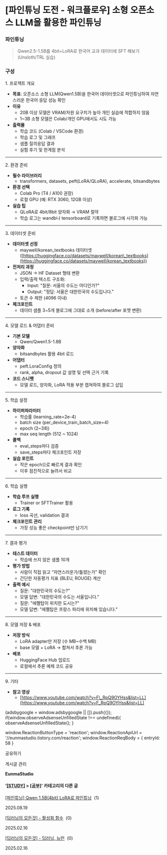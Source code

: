 
# [파인튜닝 도전 - 워크플로우]  소형 오픈소스 LLM을 활용한 파인튜닝

### 파인튜닝 

> Qwen2.5-1.5B를 4bit+LoRA로 한국어 교과 데이터에 SFT 해보기 (Unsloth/TRL 실습)

### 구성

1\. 프로젝트 개요

*   **목표**: 오픈소스 소형 LLM(Qwen1.5B)을 한국어 데이터셋으로 파인튜닝하여 자연스러운 한국어 응답 성능 확인
*   **이유**
    *   20B 이상 모델은 VRAM/자원 요구치가 높아 개인 실습에 적합하지 않음
    *   1~3B 소형 모델은 Colab/개인 GPU에서도 시도 가능
*   **출력물**
    *   학습 코드 (Colab / VSCode 환경)
    *   학습 로그 및 그래프
    *   샘플 질의응답 결과
    *   실험 후기 및 한계점 분석

* * *

2\. 환경 준비

*   **필수 라이브러리**
    *   transformers, datasets, peft(LoRA/QLoRA), accelerate, bitsandbytes
*   **환경 선택**
    *   Colab Pro (T4 / A100 권장)
    *   로컬 GPU (예: RTX 3060, 12GB 이상)
*   **실습 팁**
    *   QLoRA로 4bit/8bit 양자화 → VRAM 절약
    *   학습 로그는 wandb나 tensorboard로 기록하면 블로그에 시각화 가능

* * *

3\. 데이터셋 준비

*   **데이터셋 선정**
    *   maywell/korean\_textbooks 데이터셋 ([https://huggingface.co/datasets/maywell/korean\_textbooks](https://huggingface.co/datasets/maywell/korean_textbooks))
*   **전처리 과정**
    *   JSON → HF Dataset 형태 변환
    *   입력/출력 텍스트 구조화:
        *   Input: "질문: 서울의 수도는 어디인가?"
        *   Output: "정답: 서울은 대한민국의 수도입니다."
    *   토큰 수 제한 (4096 이내)
*   **체크포인트**
    *   데이터 샘플 3~5개 블로그에 그대로 소개 (before/after 포맷 변환)

* * *

4\. 모델 로드 & 어댑터 준비

*   **기본 모델**
    *   Qwen/Qwen1.5-1.8B
*   **양자화**
    *   bitsandbytes 활용 4bit 로드
*   **어댑터**
    *   peft.LoraConfig 정의
    *   rank, alpha, dropout 값 설명 및 선택 근거 기록
*   **코드 스니펫**
    *   모델 로드, 양자화, LoRA 적용 부분 캡쳐하여 블로그 삽입

* * *

5\. 학습 설정

*   **하이퍼파라미터**
    *   학습률 (learning\_rate=2e-4)
    *   batch size (per\_device\_train\_batch\_size=4)
    *   epoch (2~3회)
    *   max seq length (512 ~ 1024)
*   **콜백**
    *   eval\_steps마다 검증
    *   save\_steps마다 체크포인트 저장
*   **실습 포인트**
    *   작은 epoch으로 빠르게 결과 확인
    *   이후 점진적으로 늘려서 비교

* * *

6\. 학습 실행

*   **학습 루프 실행**
    *   Trainer or SFTTrainer 활용
*   **로그 기록**
    *   loss 곡선, validation 결과
*   **체크포인트 관리**
    *   가장 성능 좋은 checkpoint만 남기기

* * *

7\. 결과 평가

*   **테스트 데이터**
    *   학습에 쓰지 않은 샘플 10개
*   **평가 방법**
    *   사람이 직접 읽고 “자연스러운가/틀렸는가” 확인
    *   간단한 자동평가 지표 (BLEU, ROUGE) 계산
*   **출력 예시**
    *   질문: "대한민국의 수도는?"
    *   모델 답변: "대한민국의 수도는 서울입니다." 
    *   질문: "에펠탑이 위치한 도시는?"
    *   모델 답변: "에펠탑은 프랑스 파리에 위치해 있습니다." 

* * *

8\. 모델 저장 & 배포

*   **저장 방식**
    *   LoRA adapter만 저장 (수 MB~수백 MB)
    *   base 모델 + LoRA → 합쳐서 추론 가능
*   **배포**
    *   HuggingFace Hub 업로드
    *   로컬에서 추론 예제 코드 공유

* * *

9\. 기타

*   **참고 영상**
    *   [https://www.youtube.com/watch?v=F\_RpQ9OYHss&list=LL](https://www.youtube.com/watch?v=F_RpQ9OYHss&list=LL)

(adsbygoogle = window.adsbygoogle || \[\]).push({}); if(window.observeAdsenseUnfilledState !== undefined){ observeAdsenseUnfilledState(); }

window.ReactionButtonType = 'reaction'; window.ReactionApiUrl = '//eunmastudio.tistory.com/reaction'; window.ReactionReqBody = { entryId: 58 }

공유하기

게시글 관리

**EunmaStudio**

#### '[\[STUDY\]](/category/%5BSTUDY%5D) > [\[공부\]](/category/%5BSTUDY%5D/%5B%EA%B3%B5%EB%B6%80%5D)' 카테고리의 다른 글

[\[파인튜닝\] Qwen 1.5B(4bit) LoRA로 파인튜닝](/59)  (1)

2025.08.19

[\[딥러닝의 모든것\] - 활성화 함수](/54)  (0)

2025.02.16

[\[딥러닝의 모든것\] - 딥러닝, 뉴런](/53)  (0)

2025.02.16
            